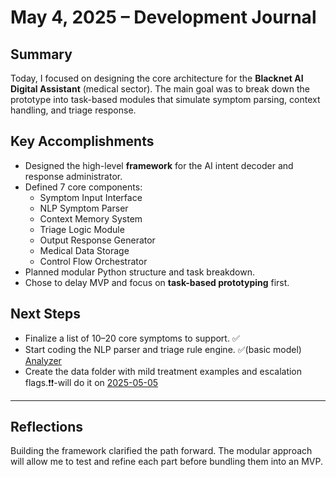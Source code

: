 # May 4, 2025 – Development Journal

## Summary

Today, I focused on designing the core architecture for the **Blacknet AI Digital Assistant** (medical sector). The main goal was to break down the prototype into task-based modules that simulate symptom parsing, context handling, and triage response.

## Key Accomplishments

- Designed the high-level **framework** for the AI intent decoder and response administrator.
- Defined 7 core components:
  - Symptom Input Interface
  - NLP Symptom Parser
  - Context Memory System
  - Triage Logic Module
  - Output Response Generator
  - Medical Data Storage
  - Control Flow Orchestrator
- Planned modular Python structure and task breakdown.
- Chose to delay MVP and focus on **task-based prototyping** first.

## Next Steps

- Finalize a list of 10–20 core symptoms to support. ✅️
- Start coding the NLP parser and triage rule engine. ✅(basic model) [Analyzer](../../code/blacknet/symptom_triage_analyzer.ipynb)
- Create the data folder with mild treatment examples and escalation flags.❗️❗️-will do it on [2025-05-05](2025-05-05.md)

---

## Reflections

Building the framework clarified the path forward. The modular approach will allow me to test and refine each part before bundling them into an MVP.
